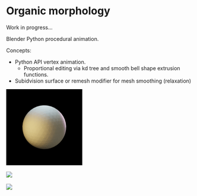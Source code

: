 # Organic morphology

Work in progress...

Blender Python procedural animation.

Concepts:
* Python API vertex animation.
  * Proportional editing via kd tree and smooth bell shape extrusion functions.
* Subidvision surface or remesh modifier for mesh smoothing (relaxation)


![](examples/anim.gif)

![](examples/anim2.gif)

![](examples/anim3.gif)